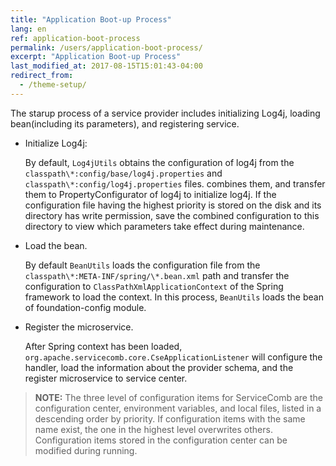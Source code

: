 ```yaml
---
title: "Application Boot-up Process"
lang: en
ref: application-boot-process
permalink: /users/application-boot-process/
excerpt: "Application Boot-up Process"
last_modified_at: 2017-08-15T15:01:43-04:00
redirect_from:
  - /theme-setup/
---
```


The starup process of a service provider includes initializing Log4j, loading bean(including its parameters), and registering service.

* Initialize Log4j:

   By default, `Log4jUtils` obtains the configuration of log4j from the `classpath\*:config/base/log4j.properties` and `classpath\*:config/log4j.properties` files. combines them, and transfer them to PropertyConfigurator of log4j to initialize log4j. If the configuration file having the highest priority is stored on the disk and its directory has write permission, save the combined configuration to this directory to view which parameters take effect during maintenance.

* Load the bean.

   By default `BeanUtils`  loads the configuration file from the `classpath\*:META-INF/spring/\*.bean.xml` path and transfer the configuration to `ClassPathXmlApplicationContext` of the Spring framework to load the context. In this process, ```BeanUtils``` loads the bean of foundation-config module.

* Register the microservice.

   After Spring context has been loaded, `org.apache.servicecomb.core.CseApplicationListener` will configure the handler, load the information about the provider schema, and the register microservice to service center.

> **NOTE:**
> The three level of configuration items for ServiceComb are the configuration center, environment variables, and local files, listed in a descending order by priority. If configuration items with the same name exist, the one in the highest level overwrites others. Configuration items stored in the configuration center can be modified during running.
